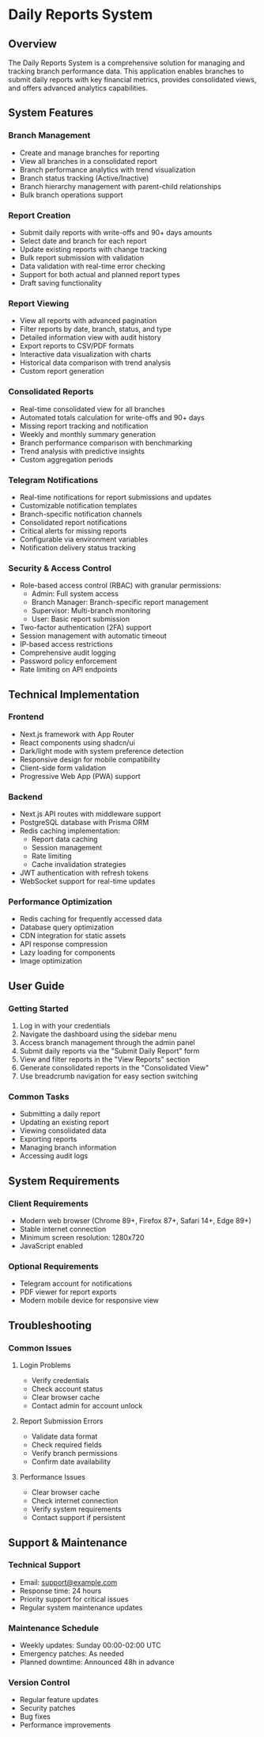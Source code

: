 # Daily Reports System

## Overview

The Daily Reports System is a comprehensive solution for managing and tracking branch performance data. This application enables branches to submit daily reports with key financial metrics, provides consolidated views, and offers advanced analytics capabilities.

## System Features

### Branch Management

- Create and manage branches for reporting
- View all branches in a consolidated report
- Branch performance analytics with trend visualization
- Branch status tracking (Active/Inactive)
- Branch hierarchy management with parent-child relationships
- Bulk branch operations support

### Report Creation

- Submit daily reports with write-offs and 90+ days amounts
- Select date and branch for each report
- Update existing reports with change tracking
- Bulk report submission with validation
- Data validation with real-time error checking
- Support for both actual and planned report types
- Draft saving functionality

### Report Viewing

- View all reports with advanced pagination
- Filter reports by date, branch, status, and type
- Detailed information view with audit history
- Export reports to CSV/PDF formats
- Interactive data visualization with charts
- Historical data comparison with trend analysis
- Custom report generation

### Consolidated Reports

- Real-time consolidated view for all branches
- Automated totals calculation for write-offs and 90+ days
- Missing report tracking and notification
- Weekly and monthly summary generation
- Branch performance comparison with benchmarking
- Trend analysis with predictive insights
- Custom aggregation periods

### Telegram Notifications

- Real-time notifications for report submissions and updates
- Customizable notification templates
- Branch-specific notification channels
- Consolidated report notifications
- Critical alerts for missing reports
- Configurable via environment variables
- Notification delivery status tracking

### Security & Access Control

- Role-based access control (RBAC) with granular permissions:
  - Admin: Full system access
  - Branch Manager: Branch-specific report management
  - Supervisor: Multi-branch monitoring
  - User: Basic report submission
- Two-factor authentication (2FA) support
- Session management with automatic timeout
- IP-based access restrictions
- Comprehensive audit logging
- Password policy enforcement
- Rate limiting on API endpoints

## Technical Implementation

### Frontend

- Next.js framework with App Router
- React components using shadcn/ui
- Dark/light mode with system preference detection
- Responsive design for mobile compatibility
- Client-side form validation
- Progressive Web App (PWA) support

### Backend

- Next.js API routes with middleware support
- PostgreSQL database with Prisma ORM
- Redis caching implementation:
  - Report data caching
  - Session management
  - Rate limiting
  - Cache invalidation strategies
- JWT authentication with refresh tokens
- WebSocket support for real-time updates

### Performance Optimization

- Redis caching for frequently accessed data
- Database query optimization
- CDN integration for static assets
- API response compression
- Lazy loading for components
- Image optimization

## User Guide

### Getting Started

1. Log in with your credentials
2. Navigate the dashboard using the sidebar menu
3. Access branch management through the admin panel
4. Submit daily reports via the "Submit Daily Report" form
5. View and filter reports in the "View Reports" section
6. Generate consolidated reports in the "Consolidated View"
7. Use breadcrumb navigation for easy section switching

### Common Tasks

- Submitting a daily report
- Updating an existing report
- Viewing consolidated data
- Exporting reports
- Managing branch information
- Accessing audit logs

## System Requirements

### Client Requirements

- Modern web browser (Chrome 89+, Firefox 87+, Safari 14+, Edge 89+)
- Stable internet connection
- Minimum screen resolution: 1280x720
- JavaScript enabled

### Optional Requirements

- Telegram account for notifications
- PDF viewer for report exports
- Modern mobile device for responsive view

## Troubleshooting

### Common Issues

1. Login Problems

   - Verify credentials
   - Check account status
   - Clear browser cache
   - Contact admin for account unlock

2. Report Submission Errors

   - Validate data format
   - Check required fields
   - Verify branch permissions
   - Confirm date availability

3. Performance Issues
   - Clear browser cache
   - Check internet connection
   - Verify system requirements
   - Contact support if persistent

## Support & Maintenance

### Technical Support

- Email: support@example.com
- Response time: 24 hours
- Priority support for critical issues
- Regular system maintenance updates

### Maintenance Schedule

- Weekly updates: Sunday 00:00-02:00 UTC
- Emergency patches: As needed
- Planned downtime: Announced 48h in advance

### Version Control

- Regular feature updates
- Security patches
- Bug fixes
- Performance improvements

